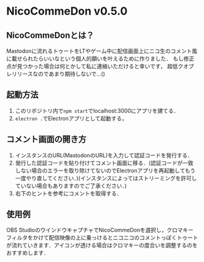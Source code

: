 # NicoCommeDon v0.5.0

## NicoCommeDonとは？
Mastodonに流れるトゥートをLTやゲーム中に配信画面上にニコ生のコメント風に載せられたらいいなという個人的願いを叶えるために作りました．
もし修正点が見つかった場合は何とかして私に連絡いただけると幸いです，
超低クオプレリリースなのであまり期待しないで…()

## 起動方法
1. このリポジトリ内で`npm start`でlocalhost:3000にアプリを建てる．
2. `electron .`でElectronアプリとして起動する，

## コメント画面の開き方
1. インスタンスのURL(MastodonのURL)を入力して認証コードを発行する．
2. 発行した認証コードを貼り付けてコメント画面に移る．(認証コードが一致しない場合のエラーを取り除けてないのでElectronアプリを再起動してもう一度やり直してください．)(インスタンスによってはストリーミングを許可していない場合もありますのでご了承ください．)
3. 右下のヒントを参考にコメントを取得する．

## 使用例
OBS StudioのウインドウキャプチャでNicoCommeDonを選択し，クロマキーフィルタをかけて配信映像の上に乗っけるとニコニコのコメントっぽくトゥートが流れていきます．アイコンが透ける場合はクロマキーの度合いを調整するのをおすすめします．
